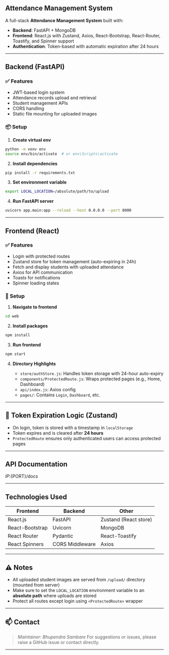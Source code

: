 ## Attendance Management System

A full-stack **Attendance Management System** built with:

* **Backend**: FastAPI + MongoDB
* **Frontend**: React.js with Zustand, Axios, React-Bootstrap, React-Router, Toastify, and Spinner support
* **Authentication**: Token-based with automatic expiration after 24 hours

---

## Backend (FastAPI)

### ✅ Features

* JWT-based login system
* Attendance records upload and retrieval
* Student management APIs
* CORS handling
* Static file mounting for uploaded images

### 📦 Setup

1. **Create virtual env**

```bash
python -m venv env
source env/bin/activate  # or env\Scripts\activate
```

2. **Install dependencies**

```bash
pip install -r requirements.txt
```

3. **Set environment variable**

```bash
export LOCAL_LOCATION=/absolute/path/to/upload
```

4. **Run FastAPI server**

```bash
uvicorn app.main:app --reload --host 0.0.0.0 --port 8000
```

---

## Frontend (React)

### ✅ Features

* Login with protected routes
* Zustand store for token management (auto-expiring in 24h)
* Fetch and display students with uploaded attendance
* Axios for API communication
* Toasts for notifications
* Spinner loading states

### 🚀 Setup

1. **Navigate to frontend**

```bash
cd web
```

2. **Install packages**

```bash
npm install
```

3. **Run frontend**

```bash
npm start
```

4. **Directory Highlights**

   * `store/authStore.js`: Handles token storage with 24-hour auto-expiry
   * `components/ProtectedRoute.js`: Wraps protected pages (e.g., Home, Dashboard)
   * `api/index.js`: Axios config
   * `pages/`: Contains `Login`, `Dashboard`, etc.

---

## 🔐 Token Expiration Logic (Zustand)

* On login, token is stored with a timestamp in `localStorage`
* Token expires and is cleared after **24 hours**
* `ProtectedRoute` ensures only authenticated users can access protected pages

---

## API Documentation
${IP}:${PORT}/docs

---

## Technologies Used

| Frontend        | Backend         | Other                 |
| --------------- | --------------- | --------------------- |
| React.js        | FastAPI         | Zustand (React store) |
| React-Bootstrap | Uvicorn         | MongoDB               |
| React Router    | Pydantic        | React-Toastify        |
| React Spinners  | CORS Middleware | Axios                 |


---

## ⚠️ Notes

* All uploaded student images are served from `/upload/` directory (mounted from server)
* Make sure to set the `LOCAL_LOCATION` environment variable to an **absolute path** where uploads are stored
* Protect all routes except login using `<ProtectedRoute>` wrapper

---

## 📫 Contact

> *Maintainer: Bhupendra Sambare*
> For suggestions or issues, please raise a GitHub issue or contact directly.

---
